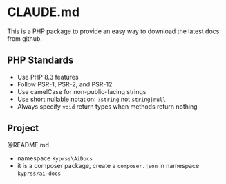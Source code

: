# CLAUDE.md

This is a PHP package to provide an easy way to download the latest docs from github.

## PHP Standards

- Use PHP 8.3 features
- Follow PSR-1, PSR-2, and PSR-12
- Use camelCase for non-public-facing strings
- Use short nullable notation: `?string` not `string|null`
- Always specify `void` return types when methods return nothing

## Project

@README.md

- namespace `Kyprss\AiDocs`
- it is a composer package, create a `composer.json` in namespace `kyprss/ai-docs`